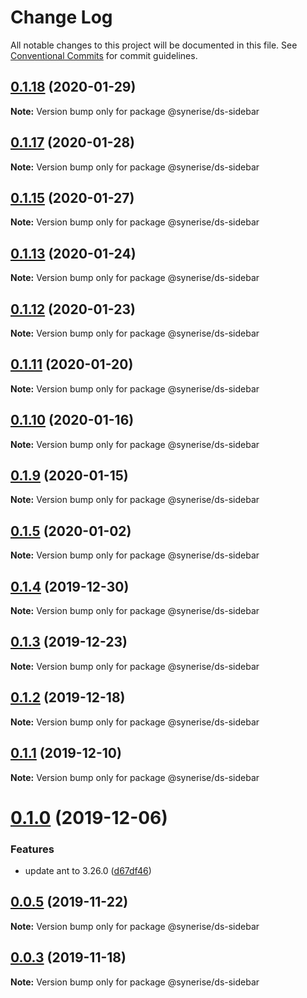 # Change Log

All notable changes to this project will be documented in this file.
See [Conventional Commits](https://conventionalcommits.org) for commit guidelines.

## [0.1.18](https://github.com/Synerise/synerise-design/compare/@synerise/ds-sidebar@0.1.17...@synerise/ds-sidebar@0.1.18) (2020-01-29)

**Note:** Version bump only for package @synerise/ds-sidebar

## [0.1.17](https://github.com/Synerise/synerise-design/compare/@synerise/ds-sidebar@0.1.16...@synerise/ds-sidebar@0.1.17) (2020-01-28)

**Note:** Version bump only for package @synerise/ds-sidebar

## [0.1.15](https://github.com/Synerise/synerise-design/compare/@synerise/ds-sidebar@0.1.14...@synerise/ds-sidebar@0.1.15) (2020-01-27)

**Note:** Version bump only for package @synerise/ds-sidebar

## [0.1.13](https://github.com/Synerise/synerise-design/compare/@synerise/ds-sidebar@0.1.12...@synerise/ds-sidebar@0.1.13) (2020-01-24)

**Note:** Version bump only for package @synerise/ds-sidebar

## [0.1.12](https://github.com/Synerise/synerise-design/compare/@synerise/ds-sidebar@0.1.11...@synerise/ds-sidebar@0.1.12) (2020-01-23)

**Note:** Version bump only for package @synerise/ds-sidebar

## [0.1.11](https://github.com/Synerise/synerise-design/compare/@synerise/ds-sidebar@0.1.10...@synerise/ds-sidebar@0.1.11) (2020-01-20)

**Note:** Version bump only for package @synerise/ds-sidebar

## [0.1.10](https://github.com/Synerise/synerise-design/compare/@synerise/ds-sidebar@0.1.9...@synerise/ds-sidebar@0.1.10) (2020-01-16)

**Note:** Version bump only for package @synerise/ds-sidebar

## [0.1.9](https://github.com/Synerise/synerise-design/compare/@synerise/ds-sidebar@0.1.8...@synerise/ds-sidebar@0.1.9) (2020-01-15)

**Note:** Version bump only for package @synerise/ds-sidebar

## [0.1.5](https://github.com/Synerise/synerise-design/compare/@synerise/ds-sidebar@0.1.4...@synerise/ds-sidebar@0.1.5) (2020-01-02)

**Note:** Version bump only for package @synerise/ds-sidebar

## [0.1.4](https://github.com/Synerise/synerise-design/compare/@synerise/ds-sidebar@0.1.3...@synerise/ds-sidebar@0.1.4) (2019-12-30)

**Note:** Version bump only for package @synerise/ds-sidebar

## [0.1.3](https://github.com/Synerise/synerise-design/compare/@synerise/ds-sidebar@0.1.2...@synerise/ds-sidebar@0.1.3) (2019-12-23)

**Note:** Version bump only for package @synerise/ds-sidebar

## [0.1.2](https://github.com/Synerise/synerise-design/compare/@synerise/ds-sidebar@0.1.1...@synerise/ds-sidebar@0.1.2) (2019-12-18)

**Note:** Version bump only for package @synerise/ds-sidebar

## [0.1.1](https://github.com/Synerise/synerise-design/compare/@synerise/ds-sidebar@0.1.0...@synerise/ds-sidebar@0.1.1) (2019-12-10)

**Note:** Version bump only for package @synerise/ds-sidebar

# [0.1.0](https://github.com/Synerise/synerise-design/compare/@synerise/ds-sidebar@0.0.7...@synerise/ds-sidebar@0.1.0) (2019-12-06)

### Features

- update ant to 3.26.0 ([d67df46](https://github.com/Synerise/synerise-design/commit/d67df4605844fb09680096df333886db40cb7c32))

## [0.0.5](https://github.com/Synerise/synerise-design/compare/@synerise/ds-sidebar@0.0.4...@synerise/ds-sidebar@0.0.5) (2019-11-22)

**Note:** Version bump only for package @synerise/ds-sidebar

## [0.0.3](https://github.com/Synerise/synerise-design/compare/@synerise/ds-sidebar@0.0.2...@synerise/ds-sidebar@0.0.3) (2019-11-18)

**Note:** Version bump only for package @synerise/ds-sidebar
